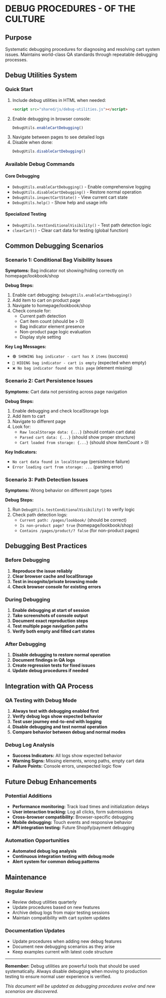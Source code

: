 # DEBUG PROCEDURES - OF THE CULTURE

## Purpose
Systematic debugging procedures for diagnosing and resolving cart system issues. Maintains world-class QA standards through repeatable debugging processes.

## Debug Utilities System

### Quick Start
1. Include debug utilities in HTML when needed:
   ```html
   <script src="shared/js/debug-utilities.js"></script>
   ```
2. Enable debugging in browser console:
   ```javascript
   DebugUtils.enableCartDebugging()
   ```
3. Navigate between pages to see detailed logs
4. Disable when done:
   ```javascript
   DebugUtils.disableCartDebugging()
   ```

### Available Debug Commands

#### Core Debugging
- `DebugUtils.enableCartDebugging()` - Enable comprehensive logging
- `DebugUtils.disableCartDebugging()` - Restore normal operation
- `DebugUtils.inspectCartState()` - View current cart state
- `DebugUtils.help()` - Show help and usage info

#### Specialized Testing  
- `DebugUtils.testConditionalVisibility()` - Test path detection logic
- `clearCart()` - Clear cart data for testing (global function)

## Common Debugging Scenarios

### Scenario 1: Conditional Bag Visibility Issues
**Symptoms:** Bag indicator not showing/hiding correctly on homepage/lookbook/shop

**Debug Steps:**
1. Enable cart debugging: `DebugUtils.enableCartDebugging()`
2. Add item to cart on product page
3. Navigate to homepage/lookbook/shop
4. Check console for:
   - Current path detection
   - Cart item count (should be > 0)
   - Bag indicator element presence
   - Non-product page logic evaluation
   - Display style setting

**Key Log Messages:**
- `🟢 SHOWING bag indicator - cart has X items` (success)
- `🔴 HIDING bag indicator - cart is empty` (expected when empty)
- `❌ No bag indicator found on this page` (element missing)

### Scenario 2: Cart Persistence Issues
**Symptoms:** Cart data not persisting across page navigation

**Debug Steps:**
1. Enable debugging and check localStorage logs
2. Add item to cart
3. Navigate to different page
4. Look for:
   - `Raw localStorage data: {...}` (should contain cart data)
   - `Parsed cart data: {...}` (should show proper structure)
   - `Cart loaded from storage: {...}` (should show itemCount > 0)

**Key Indicators:**
- `No cart data found in localStorage` (persistence failure)
- `Error loading cart from storage: ...` (parsing error)

### Scenario 3: Path Detection Issues
**Symptoms:** Wrong behavior on different page types

**Debug Steps:**
1. Run `DebugUtils.testConditionalVisibility()` to verify logic
2. Check path detection logs:
   - `Current path: /pages/lookbook/` (should be correct)
   - `Is non-product page? true` (homepage/lookbook/shop)
   - `Contains /pages/product/? false` (for non-product pages)

## Debugging Best Practices

### Before Debugging
1. **Reproduce the issue reliably**
2. **Clear browser cache and localStorage**
3. **Test in incognito/private browsing mode**
4. **Check browser console for existing errors**

### During Debugging
1. **Enable debugging at start of session**
2. **Take screenshots of console output**
3. **Document exact reproduction steps**
4. **Test multiple page navigation paths**
5. **Verify both empty and filled cart states**

### After Debugging  
1. **Disable debugging to restore normal operation**
2. **Document findings in QA logs**
3. **Create regression tests for fixed issues**
4. **Update debug procedures if needed**

## Integration with QA Process

### QA Testing with Debug Mode
1. **Always test with debugging enabled first**
2. **Verify debug logs show expected behavior**
3. **Test user journey end-to-end with logging**
4. **Disable debugging and test normal operation**
5. **Compare behavior between debug and normal modes**

### Debug Log Analysis
- **Success Indicators:** All logs show expected behavior
- **Warning Signs:** Missing elements, wrong paths, empty cart data
- **Failure Points:** Console errors, unexpected logic flow

## Future Debug Enhancements

### Potential Additions
- **Performance monitoring:** Track load times and initialization delays  
- **User interaction tracking:** Log all clicks, form submissions
- **Cross-browser compatibility:** Browser-specific debugging
- **Mobile debugging:** Touch events and responsive behavior
- **API integration testing:** Future Shopify/payment debugging

### Automation Opportunities
- **Automated debug log analysis**
- **Continuous integration testing with debug mode**
- **Alert system for common debug patterns**

## Maintenance

### Regular Review
- Review debug utilities quarterly
- Update procedures based on new features
- Archive debug logs from major testing sessions
- Maintain compatibility with cart system updates

### Documentation Updates
- Update procedures when adding new debug features
- Document new debugging scenarios as they arise
- Keep examples current with latest code structure

---

**Remember:** Debug utilities are powerful tools that should be used systematically. Always disable debugging when moving to production testing to ensure normal user experience is verified.

*This document will be updated as debugging procedures evolve and new scenarios are discovered.*